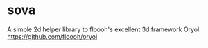# sova
A simple 2d helper library to floooh's excellent 3d framework Oryol: https://github.com/floooh/oryol